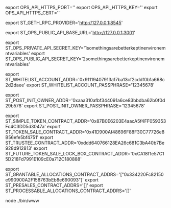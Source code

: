 export OPS_API_HTTPS_PORT=''
export OPS_API_HTTPS_KEY=''
export OPS_API_HTTPS_CERT=''

export ST_GETH_RPC_PROVIDER='http://127.0.0.1:8545'

export ST_OPS_PUBLIC_API_BASE_URL='http://127.0.0.1:3001'

export ST_OPS_PRIVATE_API_SECRET_KEY='1somethingsarebetterkeptinenvironemntvariables'
export ST_OPS_PUBLIC_API_SECRET_KEY='2somethingsarebetterkeptinenvironemntvariables'

export ST_WHITELIST_ACCOUNT_ADDR='0x91119407913a17ba13cf2cddf0b1a668c2d2daee'
export ST_WHITELIST_ACCOUNT_PASSPHRASE='12345678'

export ST_POST_INIT_OWNER_ADDR='0xaaa310afbf344091a6ce83bbdba62b0f0d29b578'
export ST_POST_INIT_OWNER_PASSPHRASE='12345678'

export ST_SIMPLE_TOKEN_CONTRACT_ADDR='0x87B0E6203E4aacA5f4FF059353Fc4C3DD5d3047a'
export ST_TOKEN_SALE_CONTRACT_ADDR='0x41D900Af48696F88F30C77726e8B56efe5bf4751'
export ST_TRUSTEE_CONTRACT_ADDR='0xddd640766128EA26c681C3bA40b7Be928d912813'
export ST_FUTURE_TOKEN_SALE_LOCK_BOX_CONTRACT_ADDR='0xCA18f1e57C15D218Fd7991E109cE0a712C180888'

export ST_GRANTABLE_ALLOCATIONS_CONTRACT_ADDRS='["0x334220Fc82150e990900A2F158763bEb8e690093"]'
export ST_PRESALES_CONTRACT_ADDRS='[]'
export ST_PROCESSABLE_ALLOCATIONS_CONTRACT_ADDRS='[]'

node ./bin/www